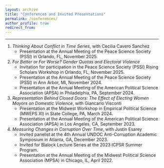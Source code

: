 ```yaml
---
layout: archive
title: "Conferences and Invited Presentations"
permalink: /conferences/
author_profile: true
redirect_from:
---
```


--------
1. *Thinking About Conflict in Time Series*, with Cecilia Cavero Sanchez
    - Presentation at the Annual Meeting of the Peace Science Society (PSSI) in Orlando, FL, November 2025.
2. *For Better or For Worse? Gender Quotas and Electoral Violence*
    - Invitation for participation in the Peace Science Society (PSSI) Rising Scholars Workshop in Orlando, FL, November 2025.
    - Presentation at the Annual Meeting of the Peace Science Society (PSSI) in Ann Arbor, MI, November 2024.
    - Presentation at the Annual Meeting of the American Political Science Association (APSA) in Philadelphia, PA, September 2024.
3. *Representation Behind Closed Doors: The Effect of Electing Women Mayors on Domestic Violence*, with Giancarlo Visconti
    - Presentation at the Midwest Workshop in Empirical Political Science (MWEPS XI) in State College, PA, March 2024.
    - Presentation at the Annual Meeting of the American Political Science Association (APSA) in Los Angeles, CA, September 2023.
4. *Measuring Changes in Corruption Over Time*, with Justin Esarey
    - Invited panelist at the 4th Annual UNDOC Anti-Corruption Academic Symposium in Atlanta, GA, December 2023.
    - Invited for Blalock Lecture Series at the 2023 ICPSR Summer Program. 
    - Presentation at the Annual Meeting of the Midwest Political Science Association (MPSA) in Chicago, IL, April 2022.
